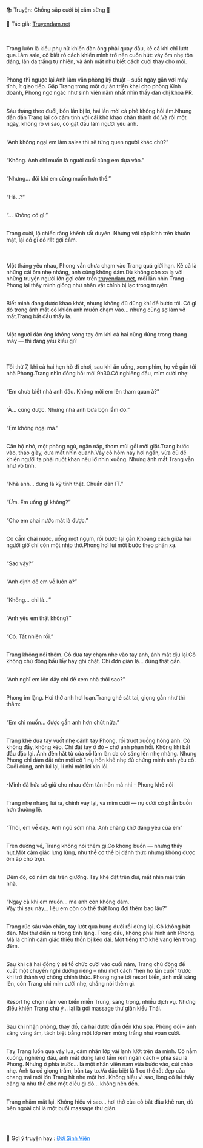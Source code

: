 📚 Truyện: Chồng sắp cưới bị cắm sừng 🔞 
<br>
<p>📖 Tác giả: <a href="https://truyendam.net" target="_blank" title="Truyện sex người lớn, truyện 18+ tại Truyendam.net">Truyendam.net</a></p>
<br></br>
Trang luôn là kiểu phụ nữ khiến đàn ông phải quay đầu, kể cả khi chỉ lướt qua.Làm sale, cô biết rõ cách khiến mình trở nên cuốn hút: váy ôm nhẹ tôn dáng, làn da trắng tự nhiên, và ánh mắt như biết cách cười thay cho môi.<br></br>

Phong thì ngược lại.Anh làm văn phòng kỹ thuật – suốt ngày gắn với máy tính, ít giao tiếp. Gặp Trang trong một dự án triển khai cho phòng Kinh doanh, Phong ngơ ngác như sinh viên năm nhất nhìn thấy đàn chị khoa PR.<br></br>

Sáu tháng theo đuổi, bốn lần bị lơ, hai lần mời cà phê không hồi âm.Nhưng dần dần Trang lại có cảm tình với cái khờ khạo chân thành đó.Và rồi một ngày, không rõ vì sao, cô gật đầu làm người yêu anh.<br></br>

“Anh không ngại em làm sales thì sẽ từng quen người khác chứ?”<br></br>

“Không. Anh chỉ muốn là người cuối cùng em dựa vào.”<br></br>

“Nhưng… đôi khi em cũng muốn hơn thế.”<br></br>

“Hả…?”<br></br>

“… Không có gì.”<br></br>

Trang cười, lộ chiếc răng khểnh rất duyên. Nhưng với cặp kính trên khuôn mặt, lại có gì đó rất gợi cảm.<br>
<br></br><br>
Một tháng yêu nhau, Phong vẫn chưa chạm vào Trang quá giới hạn. Kể cả là những cái ôm nhẹ nhàng, anh cũng không dám.Dù không còn xa lạ với những truyện người lớn gợi cảm trên [truyendam.net](https://truyendam.net), mỗi lần nhìn Trang – Phong lại thấy mình giống như nhân vật chính bị lạc trong truyện. <br></br>

Biết mình đang được khao khát, nhưng không đủ dũng khí để bước tới. Có gì đó trong ánh mắt cô khiến anh muốn chạm vào… nhưng cũng sợ làm vỡ mất.Trang bắt đầu thấy lạ.<br></br>

Một người đàn ông không vòng tay ôm khi cả hai cùng đứng trong thang máy — thì đang yêu kiểu gì?<br>
<br></br><br>
Tối thứ 7, khi cả hai hẹn hò đi chơi, sau khi ăn uống, xem phim, họ về gần tới nhà Phong.Trang nhìn đồng hồ: mới 9h30.Cô nghiêng đầu, mỉm cười nhẹ:<br></br>

“Em chưa biết nhà anh đâu. Không mời em lên tham quan à?”<br></br>

“À… cũng được. Nhưng nhà anh bừa bộn lắm đó.”<br></br>

“Em không ngại mà.”<br></br>

Căn hộ nhỏ, một phòng ngủ, ngăn nắp, thơm mùi gối mới giặt.Trang bước vào, tháo giày, đưa mắt nhìn quanh.Váy cô hôm nay hơi ngắn, vừa đủ để khiến người ta phải nuốt khan nếu lỡ nhìn xuống. Nhưng ánh mắt Trang vẫn như vô tình.<br></br>

“Nhà anh… đúng là kỹ tính thật. Chuẩn dân IT.”<br></br>

“Ừm. Em uống gì không?”<br></br>

“Cho em chai nước mát là được.”<br></br>

Cô cầm chai nước, uống một ngụm, rồi bước lại gần.Khoảng cách giữa hai người giờ chỉ còn một nhịp thở.Phong hơi lùi một bước theo phản xạ.<br></br>

“Sao vậy?”<br></br>

“Anh định để em về luôn à?”<br></br>

“Không… chỉ là…”<br></br>

“Anh yêu em thật không?”<br></br>

“Có. Tất nhiên rồi.”<br></br>

Trang không nói thêm. Cô đưa tay chạm nhẹ vào tay anh, ánh mắt dịu lại.Cô không chủ động bấu lấy hay ghì chặt. Chỉ đơn giản là… đứng thật gần.<br></br>

“Anh nghĩ em lên đây chỉ để xem nhà thôi sao?”<br></br>

Phong im lặng. Hơi thở anh hơi loạn.Trang ghé sát tai, giọng gần như thì thầm:<br></br>

“Em chỉ muốn… được gần anh hơn chút nữa.”<br></br>

Trang khẽ đưa tay vuốt nhẹ cánh tay Phong, rồi trượt xuống hông anh. Cô không đẩy, không kéo. Chỉ đặt tay ở đó – chờ anh phản hồi. Không khí bắt đầu đặc lại. Ánh đèn hắt từ cửa sổ làm làn da cô sáng lên nhẹ nhàng. Nhưng Phong chỉ dám đặt nên môi cô 1 nụ hôn khẽ nhẹ đủ chứng minh anh yêu cô. Cuối cùng, anh lùi lại, lí nhí một lời xin lỗi.<br></br>

-Mình đã hứa sẽ giữ cho nhau đêm tân hôn mà nhỉ - Phong khé nói<br></br>

Trang nhẹ nhàng lùi ra, chỉnh váy lại, và mỉm cười — nụ cười có phần buồn hơn thường lệ.<br></br>

“Thôi, em về đây. Anh ngủ sớm nha. Anh chàng khờ đáng yêu của em”<br></br>


Trên đường về, Trang không nói thêm gì.Cô không buồn — nhưng thấy hụt.Một cảm giác lưng lửng, như thể cơ thể bị đánh thức nhưng không được ôm ấp cho trọn.<br></br>

Đêm đó, cô nằm dài trên giường. Tay khẽ đặt trên đùi, mắt nhìn mãi trần nhà.<br></br>

“Ngay cả khi em muốn… mà anh còn không dám.<br>
Vậy thì sau này… liệu em còn có thể thật lòng đợi thêm bao lâu?”<br></br>

Trang rúc sâu vào chăn, tay lướt qua bụng dưới rồi dừng lại. Cô không bật đèn. Mọi thứ diễn ra trong tĩnh lặng. Trong đầu, không phải hình ảnh Phong. Mà là chính cảm giác thiếu thốn bị kéo dài. Một tiếng thở khẽ vang lên trong đêm.<br></br>


Sau khi cả hai đồng ý sẽ tổ chức cưới vào cuối năm, Trang chủ động đề xuất một chuyến nghỉ dưỡng riêng – như một cách "hẹn hò lần cuối" trước khi trở thành vợ chồng chính thức. Phong nghe tới resort biển, ánh mắt sáng lên, còn Trang chỉ mỉm cười nhẹ, chẳng nói thêm gì.<br></br>

Resort họ chọn nằm ven biển miền Trung, sang trọng, nhiều dịch vụ. Nhưng điều khiến Trang chú ý… lại là gói massage thư giãn kiểu Thái.<br></br>

Sau khi nhận phòng, thay đồ, cả hai được dẫn đến khu spa. Phòng đôi – ánh sáng vàng ấm, tách biệt bằng một lớp rèm mỏng trắng như voan cưới.<br></br>

Tay Trang luồn qua váy lụa, cảm nhận lớp vải lạnh lướt trên da mình. Cô nằm xuống, nghiêng đầu, ánh mắt dừng lại ở tấm rèm ngăn cách – phía sau là Phong. Nhưng ở phía trước… là một nhân viên nam vừa bước vào, cúi chào nhẹ. Anh ta có giọng trầm, bàn tay to.Và đặc biệt là 1 cơ thể rất đẹp của chang trai mới lớn Trang hít nhẹ một hơi. Không hiểu vì sao, lòng cô lại thấy căng ra như thể chờ một điều gì đó… không nên đến.<br></br>

Trang nhắm mắt lại. Không hiểu vì sao… hơi thở của cô bắt đầu khẽ run, dù bên ngoài chỉ là một buổi massage thư giãn.
<!-- 
truyện sex vợ bạn, vợ bạn ngon quá, hiếp dâm vợ bạn tại nhà, bạn chồng đụ vợ, 
truyện sex sinh viên, truyện sex xóm trọ, truyện sex hiếp dâm, truyện 18+, 
truyện sex ngoại tình, vợ bị cắm sừng, truyện sex mạnh, truyện sex người lớn, 
Truyendam.net 
-->
<br></br>
<p>
  📢 Gợi ý truyện hay : 
  <a href="https://truyendam.net/truyen/doi-sinh-vien" 
     target="_blank" 
     title="Truyện sex người lớn, truyện 18+ tại Truyendam.net"
     style="text-decoration: underline; color: #0070f3;"
  >
    Đời Sinh Viên
  </a>
</p>
